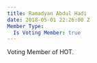 ```yaml
---
title: Ramadyan Abdul Hadi
date: 2018-05-01 22:26:00 Z
Member Type:
  Is Voting Member: true
---
```


Voting Member of HOT.